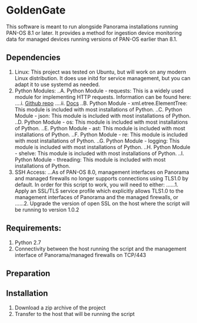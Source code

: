 # GoldenGate

This software is meant to run alongside Panorama installations running PAN-OS 8.1 or later. It provides a method for ingestion device monitoring data for managed devices running versions of PAN-OS earlier than 8.1.

## Dependencies

  1. Linux: This project was tested on Ubuntu, but will work on any modern Linux distribution. It does use initd for service management, but you can adapt it to use systemd as needed.
  2. Python Modules:
  ..A. Python Module - requests: This is a widely used module for implementing HTTP requests. Information can be found here:
  ....i. [Github repo](https://github.com/requests/requests)
  ....ii. [Docs](http://docs.python-requests.org/en/master/)
  ..B. Python Module - xml.etree.ElementTree: This module is included with most installations of Python.
  ..C. Python Module - json: This module is included with most installations of Python.
  ..D. Python Module - os: This module is included with most installations of Python.
  ..E. Python Module - ast: This module is included with most installations of Python.
  ..F. Python Module - re: This module is included with most installations of Python.
  ..G. Python Module - logging: This module is included with most installations of Python.
  ..H. Python Module - shelve: This module is included with most installations of Python.
  ..I. Python Module - threading: This module is included with most installations of Python.
  3. SSH Access:
  ...As of PAN-OS 8.0, management interfaces on Panorama and managed firewalls no longer supports connections using TLS1.0 by default. In order for this script to work, you will need to either:
  ......1. Apply an SSL/TLS service profile which explicitly allows TLS1.0 to the management interfaces of Panorama and the managed firewalls, or
  ......2. Upgrade the version of open SSL on the host where the script will be running to version 1.0.2
  
  
  ## Requirements:
  1. Python 2.7
  2. Connectivity between the host running the script and the management interface of Panorama/managed firewalls on TCP/443


## Preparation


## Installation

1. Download a zip archive of the project
2. Transfer to the host that will be running the script
